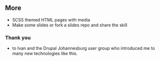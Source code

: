 ##  More

* SCSS themed HTML pages with media
* Make some slides or fork a slides repo and share the skill

### Thank you

* to Ivan and the Drupal Johannesburg user group who introduced me to many new technologies like this.
